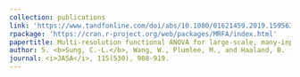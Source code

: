 ```yaml
---
collection: publications
link: 'https://www.tandfonline.com/doi/abs/10.1080/01621459.2019.1595630?journalCode=uasa20'
rpackage: 'https://cran.r-project.org/web/packages/MRFA/index.html'
papertitle: Multi-resolution functional ANOVA for large-scale, many-input computer experiments.
author: 5. <b>Sung, C.-L.</b>, Wang, W., Plumlee, M., and Haaland, B. (2020)
journal: <i>JASA</i>, 115(530), 908-919.
---
```

